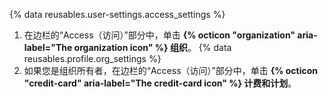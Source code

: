 {% data reusables.user-settings.access_settings %}
1. 在边栏的“Access（访问）”部分中，单击 **{% octicon "organization" aria-label="The organization icon" %} 组织**。
{% data reusables.profile.org_settings %}
1. 如果您是组织所有者，在边栏的“Access（访问）”部分中，单击 **{% octicon "credit-card" aria-label="The credit-card icon" %} 计费和计划**。
